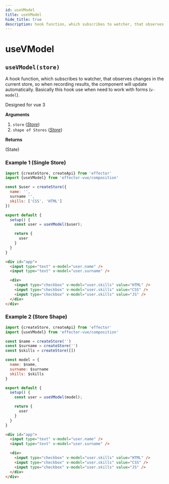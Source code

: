```yaml
---
id: useVModel
title: useVModel
hide_title: true
description: hook function, which subscribes to watcher, that observes changes in the current store. Designed for vue 3
---
```


# useVModel

## `useVModel(store)`

A hook function, which subscribes to watcher, that observes changes in the current store, so when recording results, the component will update automatically.
Basically this hook use when need to work with forms (`v-model`).

Designed for vue 3

**Arguments**

1. `store` ([_Store_](docs/api/effector/Store.md))
2. `shape of Stores` ([_Store_](docs/api/effector/Store.md))

**Returns**

(State)

### Example 1 (Single Store)

```js
import {createStore, createApi} from 'effector'
import {useVModel} from 'effector-vue/composition'

const $user = createStore({
  name: '',
  surname '',
  skills: ['CSS', 'HTML']
})

export default {
  setup() {
    const user = useVModel($user);

    return {
      user
    }
  }
}
```

```html
<div id="app">
  <input type="text" v-model="user.name" />
  <input type="text" v-model="user.surname" />

  <div>
    <input type="checkbox" v-model="user.skills" value="HTML" />
    <input type="checkbox" v-model="user.skills" value="CSS" />
    <input type="checkbox" v-model="user.skills" value="JS" />
  </div>
</div>
```

### Example 2 (Store Shape)

```js
import {createStore, createApi} from 'effector'
import {useVModel} from 'effector-vue/composition'

const $name = createStore('')
const $surname = createStore('')
const $skills = createStore([])

const model = {
  name: $name,
  surname: $surname
  skills: $skills
}

export default {
  setup() {
    const user = useVModel(model);

    return {
      user
    }
  }
}
```

```html
<div id="app">
  <input type="text" v-model="user.name" />
  <input type="text" v-model="user.surname" />

  <div>
    <input type="checkbox" v-model="user.skills" value="HTML" />
    <input type="checkbox" v-model="user.skills" value="CSS" />
    <input type="checkbox" v-model="user.skills" value="JS" />
  </div>
</div>
```
